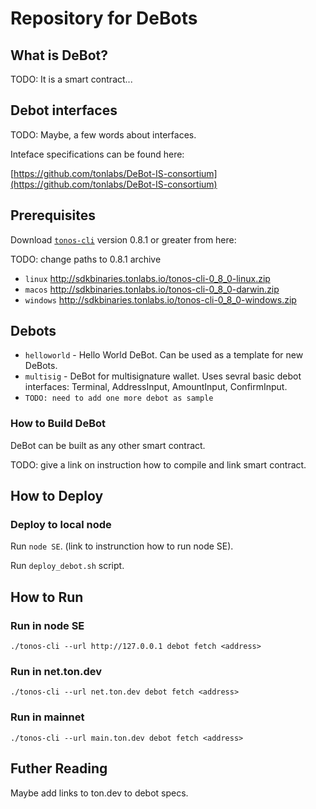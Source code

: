# Repository for DeBots

## What is DeBot?
TODO: It is a smart contract...

## Debot interfaces

TODO: Maybe, a few words about interfaces.

Inteface specifications can be found here:

[https://github.com/tonlabs/DeBot-IS-consortium](https://github.com/tonlabs/DeBot-IS-consortium)

## Prerequisites

Download [`tonos-cli`](https://github.com/tonlabs/tonos-cli) version 0.8.1 or greater from here:

TODO: change paths to 0.8.1 archive

- `linux` http://sdkbinaries.tonlabs.io/tonos-cli-0_8_0-linux.zip
- `macos` http://sdkbinaries.tonlabs.io/tonos-cli-0_8_0-darwin.zip
- `windows` http://sdkbinaries.tonlabs.io/tonos-cli-0_8_0-windows.zip

## Debots

- `helloworld` - Hello World DeBot. Can be used as a template for new DeBots.
- `multisig` - DeBot for multisignature wallet. Uses sevral basic debot interfaces: Terminal, AddressInput, AmountInput, ConfirmInput.
- `TODO: need to add one more debot as sample`

### How to Build DeBot

DeBot can be built as any other smart contract.

TODO: give a link on instruction how to compile and link smart contract.

## How to Deploy

### Deploy to local node

Run `node SE`. (link to instrunction how to run node SE).

Run `deploy_debot.sh` script.

## How to Run

### Run in node SE

    ./tonos-cli --url http://127.0.0.1 debot fetch <address>

### Run in net.ton.dev

    ./tonos-cli --url net.ton.dev debot fetch <address>

### Run in mainnet

    ./tonos-cli --url main.ton.dev debot fetch <address>

## Futher Reading

Maybe add links to ton.dev to debot specs.